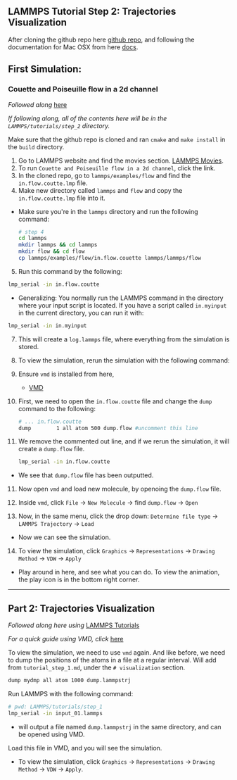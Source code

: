 ## LAMMPS Tutorial Step 2: Trajectories Visualization

After cloning the github repo here [github repo](https://github.com/lammps/lammps), and following the documentation for Mac OSX from here [docs](https://docs.lammps.org/Install.html). 

## First Simulation: 
### Couette and Poiseuille flow in a 2d channel

*Followed along* [here](https://youtu.be/7RtRerwJqQw?si=_mIPJXG0qJ6AxLLN)

*If following along, all of the contents here will be in the `LAMMPS/tutorials/step_2` directory.*
  
Make sure that the github repo is cloned and ran `cmake` and `make install` in the `build` directory.

1. Go to LAMMPS website and find the movies section. [LAMMPS Movies](https://www.lammps.org/movies.html). 
2. To run `Couette and Poiseuille flow in a 2d channel`, click the link.
3. In the cloned repo, go to `lammps/examples/flow` and find the `in.flow.coutte.lmp` file.
4. Make new directory called `lammps` and `flow` and copy the `in.flow.coutte.lmp` file into it.

- Make sure you're in the `lammps` directory and run the following command:

    ```bash
    # step 4
    cd lammps
    mkdir lammps && cd lammps 
    mkdir flow && cd flow
    cp lammps/examples/flow/in.flow.couette lammps/lammps/flow 
    ```

5. Run this command by the following: 

``` bash
lmp_serial -in in.flow.coutte
```

- Generalizing: You normally run the LAMMPS command in the directory where your input script is located. If you have a script called `in.myinput` in the current directory, you can run it with:

```bash
lmp_serial -in in.myinput
```

7. This will create a `log.lammps` file, where everything from the simulation is stored.

8. To view the simulation, rerun the simulation with the following command:

8. Ensure `vmd` is installed from here, 
    - [VMD](https://www.ks.uiuc.edu/Research/vmd/)
  
9. First, we need to open the `in.flow.coutte` file and change the `dump` command to the following:

    ```bash
    # ... in.flow.coutte
    dump		1 all atom 500 dump.flow #uncomment this line
    ```

10. We remove the commented out line, and if we rerun the simulation, it will create a `dump.flow` file.  

    ``` bash
    lmp_serial -in in.flow.coutte
    ```

- We see that `dump.flow` file has been outputted. 

11. Now open `vmd` and load new molecule, by openoing the `dump.flow` file.

12. Inside `vmd`, click `File` -> `New Molecule` -> find `dump.flow` -> `Open`
13. Now, in the same menu, click the drop down: `Determine file type` -> `LAMMPS Trajectory` -> `Load` 

- Now we can see the simulation.

14. To view the simulation, click `Graphics` -> `Representations` -> `Drawing Method` -> `VDW` -> `Apply` 

- Play around in here, and see what you can do. To view the animation, the play icon is in the bottom right corner.

--- 

## Part 2: Trajectories Visualization

*Followed along here using* [LAMMPS Tutorials](https://lammpstutorials.github.io/lammpstutorials-version1.0/tutorials/01-SimpleMolecularSimulation.html#trajectories)


*For a quick guide using VMD, click* [here](https://lammpstutorials.github.io/lammpstutorials-version1.0/miscellaneous/vmd.html)

To view the simulation, we need to use `vmd` again. And like before, we need to dump the positions of the atoms in a file at a regular interval. Will add from `tutorial_step_1.md`, under the `# visualization` section.

```bash
dump mydmp all atom 1000 dump.lammpstrj
```

Run LAMMPS with the following command:

```bash
# pwd: LAMMPS/tutorials/step_1
lmp_serial -in input_01.lammps
```
- will output a file named `dump.lammpstrj` in the same directory, and can be opened using VMD.

Load this file in VMD, and you will see the simulation.

- To view the simulation, click `Graphics` -> `Representations` -> `Drawing Method` -> `VDW` -> `Apply`. 
